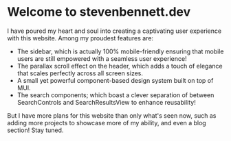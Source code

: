 # Welcome to stevenbennett.dev

I have poured my heart and soul into creating a captivating user experience with this website. Among my proudest features are:
* The sidebar, which is actually 100% mobile-friendly ensuring that mobile users are still empowered with a seamless user experience!
* The parallax scroll effect on the header, which adds a touch of elegance that scales perfectly across all screen sizes.
* A small yet powerful component-based design system built on top of MUI.
* The search components; which boast a clever separation of between SearchControls and SearchResultsView to enhance reusability!

But I have more plans for this website than only what's seen now, such as adding more projects to showcase more of my ability, and even a blog section! Stay tuned.
